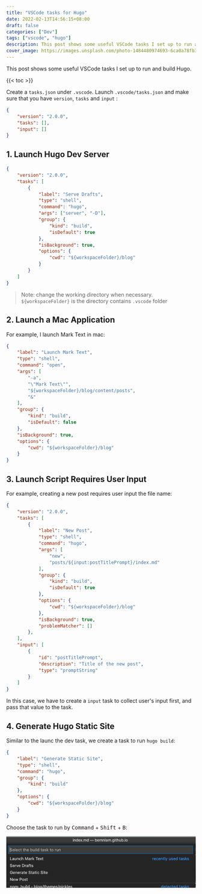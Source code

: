 ```yaml
---
title: "VSCode tasks for Hugo"
date: 2022-02-13T14:56:15+08:00
draft: false
categories: ["Dev"]
tags: ["vscode", "hugo"]
description: This post shows some useful VSCode tasks I set up to run and build Hugo.
cover_image: https://images.unsplash.com/photo-1484480974693-6ca0a78fb36b?ixlib=rb-1.2.1&ixid=MnwxMjA3fDB8MHxwaG90by1wYWdlfHx8fGVufDB8fHx8&auto=format&fit=crop&w=1000&q=80
---
```


This post shows some useful VSCode tasks I set up to run and build Hugo.

{{< toc >}}

Create a `tasks.json` under `.vscode`. Launch `.vscode/tasks.json` and make sure that you have `version`, `tasks` and `input` :

```json
{
    "version": "2.0.0",
    "tasks": [],
    "input": []
}
```

## 1. Launch Hugo Dev Server

```json
{
    "version": "2.0.0",
    "tasks": [
        {
            "label": "Serve Drafts",
            "type": "shell",
            "command": "hugo",
            "args": ["server", "-D"],
            "group": {
                "kind": "build",
                "isDefault": true
            },
            "isBackground": true,
            "options": {
                "cwd": "${workspaceFolder}/blog"
            }
        }
    ]
}
```

> Note: change the working directory when necessary. `${workspaceFolder}` is the directory contains `.vscode` folder

## 2. Launch a Mac Application

For example, I launch Mark Text in mac:

```json
{
    "label": "Launch Mark Text",
    "type": "shell",
    "command": "open",
    "args": [
        "-a",
        "\"Mark Text\"",
        "${workspaceFolder}/blog/content/posts",
        "&"
    ],
    "group": {
        "kind": "build",
        "isDefault": false
    },
    "isBackground": true,
    "options": {
        "cwd": "${workspaceFolder}/blog"
    }
}
```

## 3. Launch Script Requires User Input

For example, creating a new post requires user input the file name:

```json
{
    "version": "2.0.0",
    "tasks": [
        {
            "label": "New Post",
            "type": "shell",
            "command": "hugo",
            "args": [
                "new",
                "posts/${input:postTitlePrompt}/index.md"
            ],
            "group": {
                "kind": "build",
                "isDefault": true
            },
            "options": {
                "cwd": "${workspaceFolder}/blog"
            },
            "isBackground": true,
            "problemMatcher": []
        },
    ],
    "input": [
        {
            "id": "postTitlePrompt",
            "description": "Title of the new post",
            "type": "promptString"
        }
    ]
}
```

In this case, we have to create a `input` task to collect user's input first, and pass that value to the task.

## 4. Generate Hugo Static Site

Similar to the launc the dev task, we create a task to run `hugo build`:

```json
{
    "label": "Generate Static Site",
    "type": "shell",
    "command": "hugo",
    "group": {
        "kind": "build"
    },
    "options": {
        "cwd": "${workspaceFolder}/blog"
    }
}
```

Choose the task to run by <kbd>Command</kbd> + <kbd>Shift</kbd> + <kbd>B</kbd>:

![](./img/2022-02-13-15-48-35-image.png)
